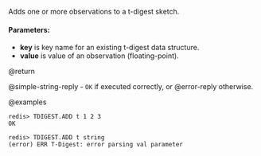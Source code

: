 Adds one or more observations to a t-digest sketch.

#### Parameters:

* **key** is key name for an existing t-digest data structure.
* **value** is value of an observation (floating-point).

@return

@simple-string-reply - `OK` if executed correctly, or @error-reply otherwise.

@examples

```
redis> TDIGEST.ADD t 1 2 3
OK
```

```
redis> TDIGEST.ADD t string
(error) ERR T-Digest: error parsing val parameter
```
